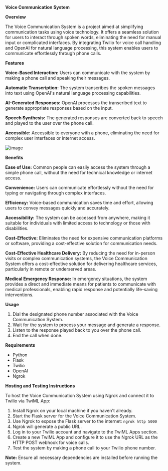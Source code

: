 **Voice Communication System**

**Overview**

The Voice Communication System is a project aimed at simplifying communication tasks using voice technology. It offers a seamless solution for users to interact through spoken words, eliminating the need for manual input or complicated interfaces. By integrating Twilio for voice call handling and OpenAI for natural language processing, this system enables users to communicate effortlessly through phone calls.

**Features**

**Voice-Based Interaction:** Users can communicate with the system by making a phone call and speaking their messages.

**Automatic Transcription:** The system transcribes the spoken messages into text using OpenAI's natural language processing capabilities.

**AI-Generated Responses:** OpenAI processes the transcribed text to generate appropriate responses based on the input.

**Speech Synthesis:** The generated responses are converted back to speech and played to the user over the phone call.

**Accessible:** Accessible to everyone with a phone, eliminating the need for complex user interfaces or internet access.

![image](https://github.com/MukeshAofficial/Ai-powered-voice-communication-system/assets/132742860/9f02f787-1d99-4fb7-b7c6-4f911ba02e4d)

**Benefits**

**Ease of Use:** Common people can easily access the system through a simple phone call, without the need for technical knowledge or internet access.

**Convenience:** Users can communicate effortlessly without the need for typing or navigating through complex interfaces.

**Efficiency:** Voice-based communication saves time and effort, allowing users to convey messages quickly and accurately.

**Accessibility:** The system can be accessed from anywhere, making it suitable for individuals with limited access to technology or those with disabilities.

**Cost-Effective:** Eliminates the need for expensive communication platforms or software, providing a cost-effective solution for communication needs.

**Cost-Effective Healthcare Delivery:** By reducing the need for in-person visits or complex communication systems, the Voice Communication System offers a cost-effective solution for delivering healthcare services, particularly in remote or underserved areas.

**Medical Emergency Response:** In emergency situations, the system provides a direct and immediate means for patients to communicate with medical professionals, enabling rapid response and potentially life-saving interventions.



**Usage**

1. Dial the designated phone number associated with the Voice Communication System.
2. Wait for the system to process your message and generate a response.
3. Listen to the response played back to you over the phone call.
4. End the call when done.

**Requirements**

- Python 
- Flask
- Twilio
- OpenAI
- Ngrok

**Hosting and Testing Instructions**

To host the Voice Communication System using Ngrok and connect it to Twilio via TwiML App:

1. Install Ngrok on your local machine if you haven't already.
2. Start the Flask server for the Voice Communication System.
3. Use Ngrok to expose the Flask server to the internet: `ngrok http 5000`
4. Ngrok will generate a public URL.
5. Log in to your Twilio account and navigate to the TwiML Apps section.
6. Create a new TwiML App and configure it to use the Ngrok URL as the HTTP POST webhook for voice calls.
7. Test the system by making a phone call to your Twilio phone number.

**Note:** Ensure all necessary dependencies are installed before running the system.
